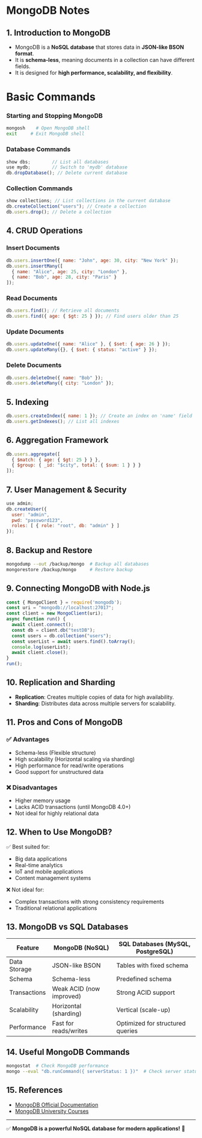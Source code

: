 # **MongoDB Notes**

## **1. Introduction to MongoDB**

- MongoDB is a **NoSQL database** that stores data in **JSON-like BSON format**.
- It is **schema-less**, meaning documents in a collection can have different fields.
- It is designed for **high performance, scalability, and flexibility**.

# Basic Commands

### **Starting and Stopping MongoDB**

```sh
mongosh    # Open MongoDB shell
exit     # Exit MongoDB shell
```

### **Database Commands**

```js
show dbs;        // List all databases
use mydb;        // Switch to 'mydb' database
db.dropDatabase(); // Delete current database
```

### **Collection Commands**

```js
show collections; // List collections in the current database
db.createCollection("users"); // Create a collection
db.users.drop(); // Delete a collection
```

## **4. CRUD Operations**

### **Insert Documents**

```js
db.users.insertOne({ name: "John", age: 30, city: "New York" });
db.users.insertMany([
  { name: "Alice", age: 25, city: "London" },
  { name: "Bob", age: 28, city: "Paris" }
]);
```

### **Read Documents**

```js
db.users.find(); // Retrieve all documents
db.users.find({ age: { $gt: 25 } }); // Find users older than 25
```

### **Update Documents**

```js
db.users.updateOne({ name: "Alice" }, { $set: { age: 26 } });
db.users.updateMany({}, { $set: { status: "active" } });
```

### **Delete Documents**

```js
db.users.deleteOne({ name: "Bob" });
db.users.deleteMany({ city: "London" });
```

## **5. Indexing**

```js
db.users.createIndex({ name: 1 }); // Create an index on 'name' field
db.users.getIndexes(); // List all indexes
```

## **6. Aggregation Framework**

```js
db.users.aggregate([
  { $match: { age: { $gt: 25 } } },
  { $group: { _id: "$city", total: { $sum: 1 } } }
]);
```

## **7. User Management & Security**

```js
use admin;
db.createUser({
  user: "admin",
  pwd: "password123",
  roles: [ { role: "root", db: "admin" } ]
});
```

## **8. Backup and Restore**

```sh
mongodump --out /backup/mongo  # Backup all databases
mongorestore /backup/mongo     # Restore backup
```

## **9. Connecting MongoDB with Node.js**

```js
const { MongoClient } = require('mongodb');
const uri = "mongodb://localhost:27017";
const client = new MongoClient(uri);
async function run() {
  await client.connect();
  const db = client.db("testDB");
  const users = db.collection("users");
  const userList = await users.find().toArray();
  console.log(userList);
  await client.close();
}
run();
```

## **10. Replication and Sharding**

- **Replication**: Creates multiple copies of data for high availability.
- **Sharding**: Distributes data across multiple servers for scalability.

## **11. Pros and Cons of MongoDB**

### ✅ **Advantages**

- Schema-less (Flexible structure)
- High scalability (Horizontal scaling via sharding)
- High performance for read/write operations
- Good support for unstructured data

### ❌ **Disadvantages**

- Higher memory usage
- Lacks ACID transactions (until MongoDB 4.0+)
- Not ideal for highly relational data

## **12. When to Use MongoDB?**

✅ Best suited for:

- Big data applications
- Real-time analytics
- IoT and mobile applications
- Content management systems

❌ Not ideal for:

- Complex transactions with strong consistency requirements
- Traditional relational applications

## **13. MongoDB vs SQL Databases**

| Feature      | MongoDB (NoSQL)          | SQL Databases (MySQL, PostgreSQL) |
| ------------ | ------------------------ | --------------------------------- |
| Data Storage | JSON-like BSON           | Tables with fixed schema          |
| Schema       | Schema-less              | Predefined schema                 |
| Transactions | Weak ACID (now improved) | Strong ACID support               |
| Scalability  | Horizontal (sharding)    | Vertical (scale-up)               |
| Performance  | Fast for reads/writes    | Optimized for structured queries  |

## **14. Useful MongoDB Commands**

```sh
mongostat  # Check MongoDB performance
mongo --eval "db.runCommand({ serverStatus: 1 })"  # Check server status
```

## **15. References**

- [MongoDB Official Documentation](https://www.mongodb.com/docs/manual/)
- [MongoDB University Courses](https://university.mongodb.com/)

---

✅ **MongoDB is a powerful NoSQL database for modern applications!** 🚀
